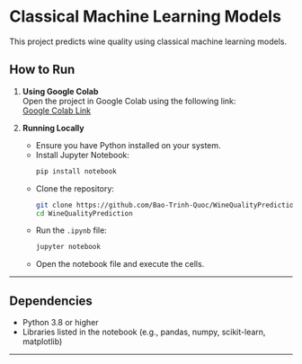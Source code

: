 # Classical Machine Learning Models

This project predicts wine quality using classical machine learning models.

## How to Run

1. **Using Google Colab**  
   Open the project in Google Colab using the following link:  
   [Google Colab Link](https://colab.research.google.com/drive/1kxoicknnPVDTeKmb--XBSCYJLI3n3F2i?usp=sharing)

2. **Running Locally**  
   - Ensure you have Python installed on your system.
   - Install Jupyter Notebook:
     ```bash
     pip install notebook
     ```
   - Clone the repository:
     ```bash
     git clone https://github.com/Bao-Trinh-Quoc/WineQualityPrediction.git
     cd WineQualityPrediction
     ```
   - Run the `.ipynb` file:
     ```bash
     jupyter notebook
     ```
   - Open the notebook file and execute the cells.

---

## Dependencies

- Python 3.8 or higher
- Libraries listed in the notebook (e.g., pandas, numpy, scikit-learn, matplotlib)

---

